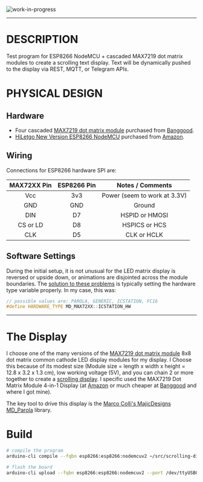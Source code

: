<!--
Maintainer:   jeffskinnerbox@yahoo.com / www.jeffskinnerbox.me
Version:      0.0.2
-->

![work-in-progress](http://worktrade.eu/img/uc.gif "These materials require additional work and are not ready for general use.")

---

# DESCRIPTION
Test program for ESP8266 NodeMCU + cascaded MAX7219 dot matrix modules to create a scrolling text display.
Text will be dynamically pushed to the display via REST, MQTT, or Telegram APIs.

# PHYSICAL DESIGN
## Hardware
* Four cascaded [MAX7219 dot matrix module][08] purchased from [Banggood][07].
* [HiLetgo New Version ESP8266 NodeMCU][02] purchased from [Amazon][01].

## Wiring
Connections for ESP8266 hardware SPI are:

| MAX72XX Pin    | ESP8266 Pin  | Notes / Comments |
|:--------------:|:------------:|:---------------------------------:|
| Vcc            | 3v3          | Power (seem to work at 3.3V) |
| GND            | GND          | Ground |
| DIN            | D7           | HSPID or HMOSI |
| CS or LD       | D8           | HSPICS or HCS |
| CLK            | D5           | CLK or HCLK |

## Software Settings
During the initial setup, it is not unusual for the LED matrix display
is reversed or upside down, or animations are disjointed across the module boundaries.
The [solution to these problems][03] is typically setting the hardware type
variable properly.
In my case, this was:

```c++
// possible values are: PAROLA, GENERIC, ICSTATION, FC16
#define HARDWARE_TYPE MD_MAX72XX::ICSTATION_HW
```

---

# The Display
I choose one of the many versions of the [MAX7219 dot matrix module][08]
8x8 dot matrix common cathode LED display modules for my display.
I Choose this because of its modest size
(Module size = length x width x height = 12.8 x 3.2 x 1.3 cm),
low working voltage (5V),
and you can chain 2 or more together to create a [scrolling display][10].
I specific used the MAX7219 Dot Matrix Module 4-in-1 Display
(at [Amazon][06] or much cheaper at [Banggood][07] and where I got mine).

The key tool to drive this display is the [Marco Colli's MajicDesigns MD_Parola][09] library.

# Build
```bash
# compile the program
arduino-cli compile --fqbn esp8266:esp8266:nodemcuv2 ~/src/scrolling-display

# flash the board
arduino-cli upload --fqbn esp8266:esp8266:nodemcuv2 --port /dev/ttyUSB0 ~/src/scrolling-display
```



[01]:https://www.amazon.com/gp/product/B010O1G1ES
[02]:https://www.miniarduino.com/hiletgo-new-version-esp8266-nodemcu-lua-cp2102-esp-12e-internet-wifi-development-board-open-source-serial-wireless-module-works-great-with-arduino-ide-micropython/
[03]:https://arduinoplusplus.wordpress.com/2017/04/14/parola-a-to-z-adapting-for-different-hardware/
[04]:
[05]:
[06]:https://www.amazon.com/WMYCONGCONG-MAX7219-Display-Arduino-Microcontroller/dp/B07FT6MZ7R/Dref=asc_df_B07FT6MZ7R/
[07]:https://www.banggood.com/3Pcs-MAX7219-Dot-Matrix-Module-4-in-1-Display-Screen-For-Arduino-p-1230975.html
[08]:https://www.openimpulse.com/blog/products-page/product-category/max7219-led-dot-matrix-module/
[09]:https://github.com/MajicDesigns/MD_Parola
[10]:https://www.youtube.com/watch?v=i_8tvPwT6OE

